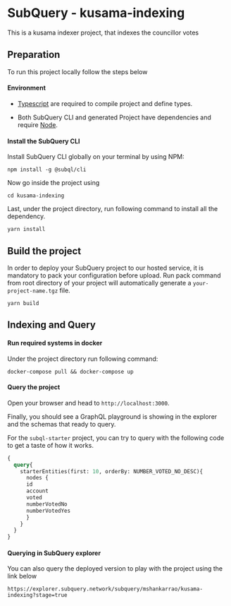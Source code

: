# SubQuery - kusama-indexing

This is a kusama indexer project, that indexes the councillor votes 

## Preparation
To run this project locally follow the steps below
#### Environment

- [Typescript](https://www.typescriptlang.org/) are required to compile project and define types.  

- Both SubQuery CLI and generated Project have dependencies and require [Node](https://nodejs.org/en/).
     
#### Install the SubQuery CLI

Install SubQuery CLI globally on your terminal by using NPM:

```
npm install -g @subql/cli
```

Now go inside the project using
```
cd kusama-indexing
```

Last, under the project directory, run following command to install all the dependency.
```
yarn install
```
## Build the project

In order to deploy your SubQuery project to our hosted service, it is mandatory to pack your configuration before upload.
Run pack command from root directory of your project will automatically generate a `your-project-name.tgz` file.

```
yarn build
```

## Indexing and Query

#### Run required systems in docker


Under the project directory run following command:

```
docker-compose pull && docker-compose up
```
#### Query the project

Open your browser and head to `http://localhost:3000`.

Finally, you should see a GraphQL playground is showing in the explorer and the schemas that ready to query.

For the `subql-starter` project, you can try to query with the following code to get a taste of how it works.

````graphql
{
  query{
    starterEntities(first: 10, orderBy: NUMBER_VOTED_NO_DESC){
      nodes {
      id
      account
      voted
      numberVotedNo
      numberVotedYes
      }
    }
  }
}
````

#### Querying in SubQuery explorer
You can also query the deployed version to play with the project using the link below
```
https://explorer.subquery.network/subquery/mshankarrao/kusama-indexing?stage=true
```
